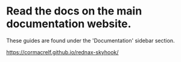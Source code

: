 # Read the docs on the main documentation website.

These guides are found under the 'Documentation' sidebar section.

https://cormacrelf.github.io/rednax-skyhook/
